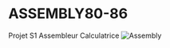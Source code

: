 # ASSEMBLY80-86
Projet S1 Assembleur Calculatrice
![Assembly](https://user-images.githubusercontent.com/73029436/138872893-db75e7f1-8e14-402f-a539-134da7aa409b.jpg)
